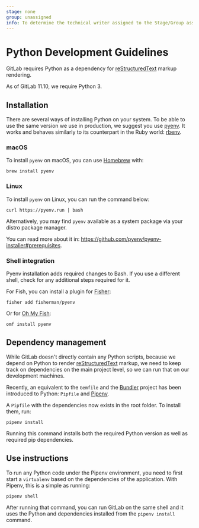 ```yaml
---
stage: none
group: unassigned
info: To determine the technical writer assigned to the Stage/Group associated with this page, see https://about.gitlab.com/handbook/engineering/ux/technical-writing/#designated-technical-writers
---
```


# Python Development Guidelines

GitLab requires Python as a dependency for [reStructuredText](https://docutils.sourceforge.io/rst.html)
markup rendering.

As of GitLab 11.10, we require Python 3.

## Installation

There are several ways of installing Python on your system. To be able to use the same version we use in production,
we suggest you use [pyenv](https://github.com/pyenv/pyenv). It works and behaves similarly to its counterpart in the
Ruby world: [rbenv](https://github.com/rbenv/rbenv).

### macOS

To install `pyenv` on macOS, you can use [Homebrew](https://brew.sh/) with:

```shell
brew install pyenv
```

### Linux

To install `pyenv` on Linux, you can run the command below:

```shell
curl https://pyenv.run | bash
```

Alternatively, you may find `pyenv` available as a system package via your distro package manager.

You can read more about it in: <https://github.com/pyenv/pyenv-installer#prerequisites>.

### Shell integration

Pyenv installation adds required changes to Bash. If you use a different shell,
check for any additional steps required for it.

For Fish, you can install a plugin for [Fisher](https://github.com/jorgebucaran/fisher):

```shell
fisher add fisherman/pyenv
```

Or for [Oh My Fish](https://github.com/oh-my-fish/oh-my-fish):

```shell
omf install pyenv
```

## Dependency management

While GitLab doesn't directly contain any Python scripts, because we depend on Python to render
[reStructuredText](https://docutils.sourceforge.io/rst.html) markup, we need to keep track on dependencies
on the main project level, so we can run that on our development machines.

Recently, an equivalent to the `Gemfile` and the [Bundler](https://bundler.io/) project has been introduced to Python:
`Pipfile` and [Pipenv](https://pipenv.readthedocs.io/en/latest/).

A `Pipfile` with the dependencies now exists in the root folder. To install them, run:

```shell
pipenv install
```

Running this command installs both the required Python version as well as required pip dependencies.

## Use instructions

To run any Python code under the Pipenv environment, you need to first start a `virtualenv` based on the dependencies
of the application. With Pipenv, this is a simple as running:

```shell
pipenv shell
```

After running that command, you can run GitLab on the same shell and it uses the Python and dependencies
installed from the `pipenv install` command.
